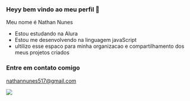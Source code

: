 ### Heyy bem vindo ao meu perfil 💙

Meu nome é Nathan Nunes

- Estou estudando na Alura
- Estou me desenvolvendo na linguagem javaScript
- ultilizo esse espaco para minha organizacao e compartilhamento dos meus projetos criados

 ### Entre em contato comigo
  nathannunes517@gmail.com
  
 ![](https://media1.tenor.com/m/DuThn51FjPcAAAAC/nerd-emoji-nerd.gif)
    
